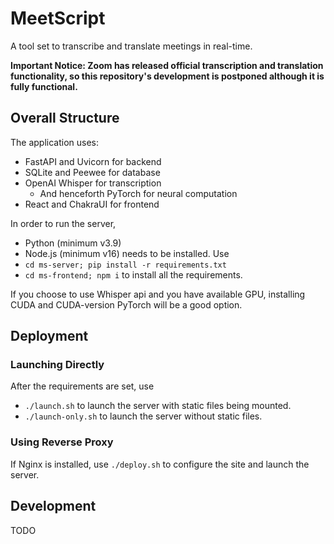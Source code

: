 # MeetScript

A tool set to transcribe and translate meetings in real-time.

**Important Notice: Zoom has released official transcription and translation functionality, so this repository's development is postponed although it is fully functional.**

## Overall Structure

The application uses:
- FastAPI and Uvicorn for backend
- SQLite and Peewee for database
- OpenAI Whisper for transcription
  - And henceforth PyTorch for neural computation
- React and ChakraUI for frontend

In order to run the server, 
- Python (minimum v3.9) 
- Node.js (minimum v16)
needs to be installed. Use
- `cd ms-server; pip install -r requirements.txt`
- `cd ms-frontend; npm i`
to install all the requirements.

If you choose to use Whisper api and you have available GPU, 
installing CUDA and CUDA-version PyTorch will be a good option.

## Deployment

### Launching Directly

After the requirements are set, use 
- `./launch.sh` to launch the server with static files being mounted.
- `./launch-only.sh` to launch the server without static files.


### Using Reverse Proxy

If Nginx is installed, use `./deploy.sh` to configure the site and launch the server.

## Development

TODO


